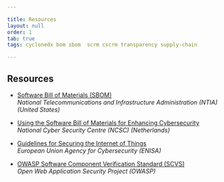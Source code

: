 ```yaml
---

title: Resources
layout: null
order: 1
tab: true
tags: cyclonedx bom sbom  scrm cscrm transparency supply-chain

---
```


## Resources

* [Software Bill of Materials (SBOM)](https://www.ntia.gov/SBOM)
<br> _National Telecommunications and Infrastructure Administration (NTIA) (United States)_

* [Using the Software Bill of Materials for Enhancing Cybersecurity](https://english.ncsc.nl/research/publications/publications/2021/february/4/using-the-software-bill-of-materials-for-enhancing-cybersecurity)
<br> _National Cyber Security Centre (NCSC) (Netherlands)_
  
* [Guidelines for Securing the Internet of Things](https://www.enisa.europa.eu/publications/guidelines-for-securing-the-internet-of-things)
<br> _European Union Agency for Cybersecurity (ENISA)_
  
* [OWASP Software Component Verification Standard (SCVS)](https://owasp.org/scvs)
<br> _Open Web Application Security Project (OWASP)_
